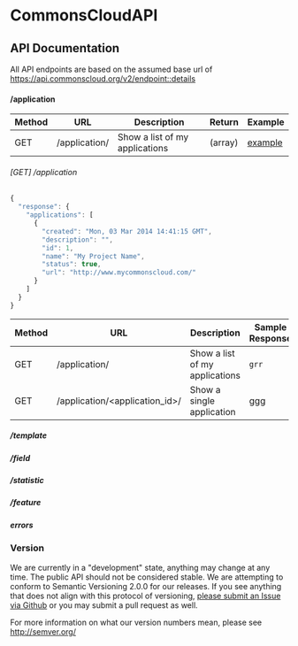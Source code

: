 # CommonsCloudAPI


## API Documentation

All API endpoints are based on the assumed base url of https://api.commonscloud.org/v2/<endpoint::details>

#### /application

| Method | URL | Description | Return | Example
| --- | --- | --- | --- | ---
| GET | /application/ | Show a list of my applications | (array) | [example](#get-application)


###### [GET] /application
```javascript
{
  "response": {
    "applications": [
      {
        "created": "Mon, 03 Mar 2014 14:41:15 GMT",
        "description": "",
        "id": 1,
        "name": "My Project Name",
        "status": true,
        "url": "http://www.mycommonscloud.com/"
      }
    ]
  }
}
```



| Method | URL | Description | Sample Response |
| --- | --- | --- | --- |
| GET | /application/ | Show a list of my applications | `grr`
| GET | /application/<application_id>/ | Show a single application | ggg


##### /template

##### /field

##### /statistic

##### /feature

##### errors


### Version

We are currently in a "development" state, anything may change at any time. The public API should not be considered stable. We are attempting to conform to Semantic Versioning 2.0.0 for our releases. If you see anything that does not align with this protocol of versioning, [please submit an Issue via Github](https://github.com/CommonsCloud/CommonsCloudAPI/issues) or you may submit a pull request as well.

For more information on what our version numbers mean, please see http://semver.org/